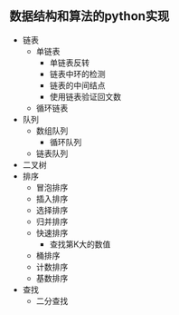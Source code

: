 ## 数据结构和算法的python实现

- 链表
    - 单链表
        - 单链表反转
        - 链表中环的检测
        - 链表的中间结点
        - 使用链表验证回文数
    - 循环链表
- 队列
    - 数组队列
        - 循环队列
    - 链表队列
- 二叉树
- 排序
    - 冒泡排序
    - 插入排序
    - 选择排序
    - 归并排序
    - 快速排序
        - 查找第K大的数值
    - 桶排序
    - 计数排序
    - 基数排序
- 查找
    - 二分查找

